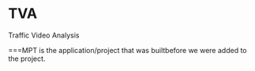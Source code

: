 TVA
===

Traffic Video Analysis

===MPT is the application/project that was builtbefore we were added to the project.

